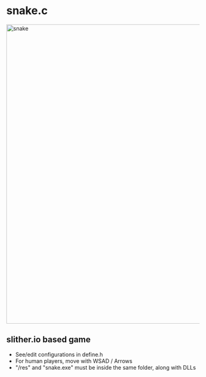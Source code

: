 # snake.c

<img width="781" alt="snake" src="https://user-images.githubusercontent.com/34322384/45265961-f4e35c80-b429-11e8-917c-6f70102af4c2.png">

## slither.io based game

* See/edit configurations in define.h
* For human players, move with WSAD / Arrows
* "/res" and "snake.exe" must be inside the same folder, along with DLLs
